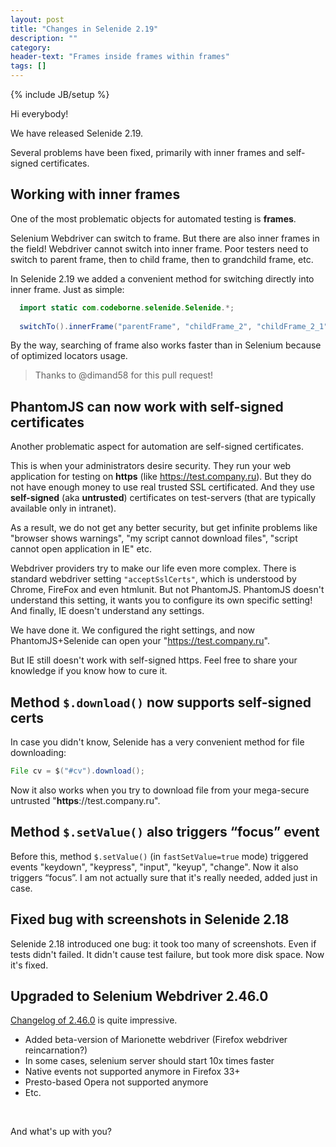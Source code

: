 ```yaml
---
layout: post
title: "Changes in Selenide 2.19"
description: ""
category:
header-text: "Frames inside frames within frames"
tags: []
---
```

{% include JB/setup %}

Hi everybody!

We have released Selenide 2.19. 

Several problems have been fixed, primarily with inner frames and self-signed certificates. 


## Working with inner frames

One of the most problematic objects for automated testing is **frames**. 

Selenium Webdriver can switch to frame. But there are also inner frames in the field! Webdriver cannot switch into
 inner frame. Poor testers need to switch to parent frame, then to child frame, then to grandchild frame, etc.

In Selenide 2.19 we added a convenient method for switching directly into inner frame. Just as simple:

```java
  import static com.codeborne.selenide.Selenide.*;
  
  switchTo().innerFrame("parentFrame", "childFrame_2", "childFrame_2_1");
```

By the way, searching of frame also works faster than in Selenium because of optimized locators usage.

> Thanks to @dimand58 for this pull request!


## PhantomJS can now work with self-signed certificates

Another problematic aspect for automation are self-signed certificates.

This is when your administrators desire security. They run your web application for testing on **https** 
(like https://test.company.ru). But they do not have enough money to use real trusted SSL certificated.
And they use **self-signed** (aka **untrusted**) certificates on test-servers (that are typically available only in intranet). 

As a result, we do not get any better security, but get infinite problems like "browser shows warnings", 
"my script cannot download files", "script cannot open application in IE" etc. 

Webdriver providers try to make our life even more complex. There is standard webdriver setting `"acceptSslCerts"`,
which is understood by Chrome, FireFox and even htmlunit. But not PhantomJS. PhantomJS doesn't understand this setting,
it wants you to configure its own specific setting! And finally, IE doesn't understand any settings.

We have done it. We configured the right settings, and now PhantomJS+Selenide can open your "https://test.company.ru".

But IE still doesn't work with self-signed https. Feel free to share your knowledge if you know how to cure it.

## Method `$.download()` now supports self-signed certs

In case you didn't know, Selenide has a very convenient method for file downloading:

```java
File cv = $("#cv").download();
```

Now it also works when you try to download file from your mega-secure untrusted "**https**://test.company.ru". 

## Method `$.setValue()` also triggers “focus” event

Before this, method `$.setValue()` (in `fastSetValue=true` mode) triggered events "keydown", "keypress", "input", 
"keyup", "change". Now it also triggers “focus”. I am not actually sure that it's really needed, added just in case.

## Fixed bug with screenshots in Selenide 2.18

Selenide 2.18 introduced one bug: it took too many of screenshots. Even if tests didn't failed.
It didn't cause test failure, but took more disk space.
Now it's fixed.

## Upgraded to Selenium Webdriver 2.46.0

[Changelog of 2.46.0]({{site.SELENIUM_CHANGELOG}}) is quite impressive. 

* Added beta-version of Marionette webdriver (Firefox webdriver reincarnation?)
* In some cases, selenium server should start 10x times faster
* Native events not supported anymore in Firefox 33+
* Presto-based Opera not supported anymore
* Etc. 

<br/>

And what's up with you?

<br/>